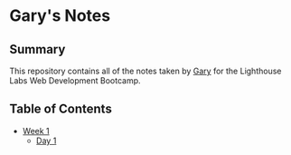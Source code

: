 # Gary's Notes

## Summary
This repository contains all of the notes taken by [Gary](https://github.com/gmarkoski)  for the Lighthouse Labs Web Development Bootcamp.

## Table of Contents
* [Week 1](/Week_)
  * [Day 1](/Week_1/Day_1)


  